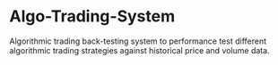 # Algo-Trading-System
Algorithmic trading back-testing system to performance test different algorithmic trading strategies against historical price and volume data.

